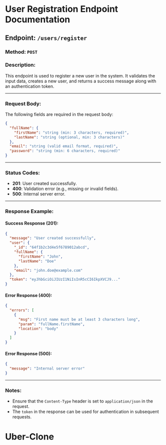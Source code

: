 
# User Registration Endpoint Documentation

## Endpoint: `/users/register`

### Method: `POST`

### Description:
This endpoint is used to register a new user in the system. It validates the input data, creates a new user, and returns a success message along with an authentication token.

---

### Request Body:
The following fields are required in the request body:

```json
{
  "fullName": {
    "firstName": "string (min: 3 characters, required)",
    "lastName": "string (optional, min: 3 characters)"
  },
  "email": "string (valid email format, required)",
  "password": "string (min: 6 characters, required)"
}
```

---

### Status Codes:
- **201**: User created successfully.
- **400**: Validation error (e.g., missing or invalid fields).
- **500**: Internal server error.

---

### Response Example:

#### Success Response (201):
```json
{
  "message": "User created successfully",
  "user": {
    "_id": "64f1b2c3d4e5f6789012abcd",
    "fullName": {
      "firstName": "John",
      "lastName": "Doe"
    },
    "email": "john.doe@example.com"
  },
  "token": "eyJhbGciOiJIUzI1NiIsInR5cCI6IkpXVCJ9..."
}
```

#### Error Response (400):
```json
{
  "errors": [
    {
      "msg": "First name must be at least 3 characters long",
      "param": "fullName.firstName",
      "location": "body"
    }
  ]
}
```

#### Error Response (500):
```json
{
  "message": "Internal server error"
}
```

---

### Notes:
- Ensure that the `Content-Type` header is set to `application/json` in the request.
- The `token` in the response can be used for authentication in subsequent requests.
# Uber-Clone
